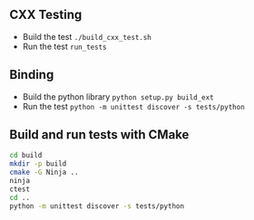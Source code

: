 ## CXX Testing
- Build the test `./build_cxx_test.sh`
- Run the test `run_tests`

## Binding
- Build the python library `python setup.py build_ext`
- Run the test `python -m unittest discover -s tests/python`

## Build and run tests with CMake
```bash
cd build
mkdir -p build
cmake -G Ninja ..
ninja
ctest
cd ..
python -m unittest discover -s tests/python
```